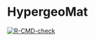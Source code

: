# HypergeoMat

<!-- badges: start -->
[![R-CMD-check](https://github.com/stla/HypergeoMat/workflows/R-CMD-check/badge.svg)](https://github.com/stla/HypergeoMat/actions)
<!-- badges: end -->
